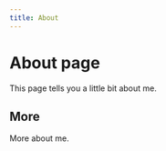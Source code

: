 ```yaml
---
title: About
---
```

# About page

This page tells you a little bit about me.

## More

More about me.
